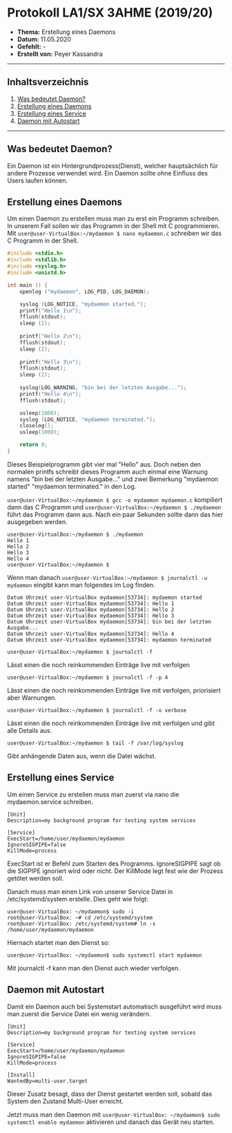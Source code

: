 # Protokoll LA1/SX 3AHME (2019/20)

* **Thema:** Erstellung eines Daemons
* **Datum:** 11.05.2020
* **Gefehlt:** -
* **Erstellt von:** Peyer Kassandra

----------------------------------------------------------------------------------------------
## Inhaltsverzeichnis

1. [Was bedeutet Daemon?](#wasbedeutetdaemon?)
2. [Erstellung eines Daemons](#erstellungeinesdaemons)
3. [Erstellung eines Service](#erstellungeinesservice)
4. [Daemon mit Autostart](#daemonmitautostart)

----------------------------------------------------------------------------------------------
## Was bedeutet Daemon?

Ein Daemon ist ein Hintergrundprozess(Dienst), welcher hauptsächlich für andere Prozesse verwendet wird. Ein Daemon sollte ohne 
Einfluss des Users laufen können.

## Erstellung eines Daemons

Um einen Daemon zu erstellen muss man zu erst ein Programm schreiben. In unserem Fall sollen wir das Programm in der Shell mit C programmieren. 
Mit ``` user@user-VirtualBox:~/mydaemon $ nano mydaemon.c ``` schreiben wir das C Programm in der Shell. 

```C
#include <stdio.h>
#include <stdlib.h>
#include <syslog.h>
#include <unistd.h>

int main () {
    openlog ("mydaemon", LOG_PID, LOG_DAEMON);

    syslog (LOG_NOTICE, "mydaemon started.");
    printf("Hello 1\n"); 
    fflush(stdout);
    sleep (2);
    
    printf("Hello 2\n"); 
    fflush(stdout);
    sleep (2);
    
    printf("Hello 3\n"); 
    fflush(stdout);
    sleep (2);
    
    syslog(LOG_WARNING, "bin bei der letzten Ausgabe...");
    printf("Hello 4\n"); 
    fflush(stdout);

    usleep(1000);
    syslog (LOG_NOTICE, "mydaemon terminated.");
    closelog();
    usleep(1000);

    return 0;
}
```
Dieses Beispielprogramm gibt vier mal "Hello" aus. Doch neben den normalen printfs schreibt dieses Programm auch einmal eine Warnung 
namens "bin bei der letzten Ausgabe..." und zwei Bemerkung "mydaemon started" "mydaemon terminated." in den Log. 

``` user@user-VirtualBox:~/mydaemon $ gcc -o mydaemon mydaemon.c ``` kompiliert dann das C Programm und ``` user@user-VirtualBox:~/mydaemon $ ./mydaemon ``` 
führt das Programm dann aus. Nach ein paar Sekunden sollte dann das hier ausgegeben werden.

```
user@user-VirtualBox:~/mydaemon $ ./mydaemon 
Hello 1
Hello 2
Hello 3
Hello 4
user@user-VirtualBox:~/mydaemon $ 
```
Wenn man danach ``` user@user-VirtualBox:~/mydaemon $ journalctl -u mydaemon ``` eingibt kann man folgendes im Log finden. 
```
Datum Uhrzeit user-VirtualBox mydaemon[53734]: mydaemon started
Datum Uhrzeit user-VirtualBox mydaemon[53734]: Hello 1
Datum Uhrzeit user-VirtualBox mydaemon[53734]: Hello 2
Datum Uhrzeit user-VirtualBox mydaemon[53734]: Hello 3
Datum Uhrzeit user-VirtualBox mydaemon[53734]: bin bei der letzten Ausgabe...
Datum Uhrzeit user-VirtualBox mydaemon[53734]: Hello 4
Datum Uhrzeit user-VirtualBox mydaemon[53734]: mydaemon terminated
```
```
user@user-VirtualBox:~/mydaemon $ journalctl -f
``` 
Lässt einen die noch reinkommenden Einträge live mit verfolgen
```
user@user-VirtualBox:~/mydaemon $ journalctl -f -p 4
```
Lässt einen die noch reinkommenden Einträge live mit verfolgen, priorisiert aber Warnungen.
```
user@user-VirtualBox:~/mydaemon $ journalctl -f -o verbose
```
Lässt einen die noch reinkommenden Einträge live mit verfolgen und gibt alle Details aus.
```
user@user-VirtualBox:~/mydaemon $ tail -f /var/log/syslog
```
Gibt anhängende Daten aus, wenn die Datei wächst.

## Erstellung eines Service
Um einen Service zu erstellen muss man zuerst via nano die mydaemon.service schreiben.
```
[Unit]
Description=my background program for testing system services

[Service]
ExecStart=/home/user/mydaemon/mydaemon
IgnoreSIGPIPE=false
KillMode=process
```
ExecStart ist er Befehl zum Starten des Programms. IgnoreSIGPIPE sagt ob die SIGPIPE ignoriert wird oder nicht. Der KillMode legt fest 
wie der Prozess getötet werden soll.

Danach muss man einen Link von unserer Service Datei in /etc/systemd/system erstelle. Dies geht wie folgt:
```
user@user-VirtualBox: ~/mydaemon$ sudo -i
root@user-VirtualBox: ~# cd /etc/systemd/system
root@user-VirtualBox: /etc/systemd/system# ln -s /home/user/mydaemon/mydaemon
```
Hiernach startet man den Dienst so:
```
user@user-VirtualBox: ~/mydaemon$ sudo systemctl start mydaemon
```
Mit journalctl -f kann man den Dienst auch wieder verfolgen.

## Daemon mit Autostart
Damit ein Daemon auch bei Systemstart automatisch ausgeführt wird muss man zuerst die Service Datei ein wenig verändern.
```
[Unit]
Description=my background program for testing system services

[Service]
ExecStart=/home/user/mydaemon/mydaemon
IgnoreSIGPIPE=false
KillMode=process

[Install]
WantedBy=multi-user.target
```
Dieser Zusatz besagt, dass der Dienst gestartet werden soll, sobald das System den Zustand Multi-User erreicht. 

Jetzt muss man den Daemon mit ``` user@user-VirtualBox: ~/mydaemon$ sudo systemctl enable mydaemon ``` aktivieren und danach das Gerät 
neu starten.
